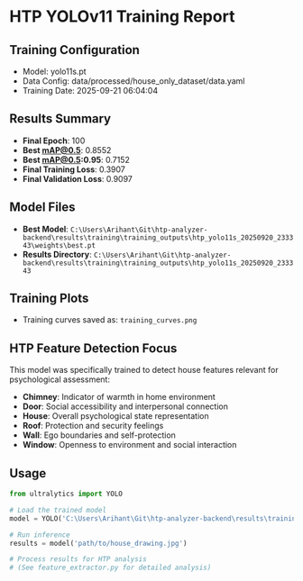 # HTP YOLOv11 Training Report

## Training Configuration
- Model: yolo11s.pt
- Data Config: data/processed/house_only_dataset/data.yaml
- Training Date: 2025-09-21 06:04:04

## Results Summary
- **Final Epoch**: 100
- **Best mAP@0.5**: 0.8552
- **Best mAP@0.5:0.95**: 0.7152
- **Final Training Loss**: 0.3907
- **Final Validation Loss**: 0.9097

## Model Files
- **Best Model**: `C:\Users\Arihant\Git\htp-analyzer-backend\results\training\training_outputs\htp_yolo11s_20250920_233343\weights\best.pt`
- **Results Directory**: `C:\Users\Arihant\Git\htp-analyzer-backend\results\training\training_outputs\htp_yolo11s_20250920_233343`

## Training Plots
- Training curves saved as: `training_curves.png`

## HTP Feature Detection Focus
This model was specifically trained to detect house features relevant for psychological assessment:
- **Chimney**: Indicator of warmth in home environment
- **Door**: Social accessibility and interpersonal connection
- **House**: Overall psychological state representation  
- **Roof**: Protection and security feelings
- **Wall**: Ego boundaries and self-protection
- **Window**: Openness to environment and social interaction

## Usage
```python
from ultralytics import YOLO

# Load the trained model
model = YOLO('C:\Users\Arihant\Git\htp-analyzer-backend\results\training\training_outputs\htp_yolo11s_20250920_233343\weights\best.pt')

# Run inference
results = model('path/to/house_drawing.jpg')

# Process results for HTP analysis
# (See feature_extractor.py for detailed analysis)
```
